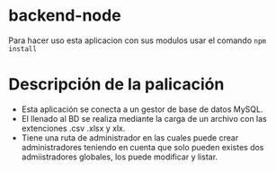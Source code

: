 # backend-node
Para hacer uso esta aplicacion con sus modulos usar el comando 
`npm install`

# Descripción de la palicación

* Esta aplicación se conecta a un gestor de base de datos MySQL.
* El llenado al BD se realiza mediante la carga de un archivo con las extenciones .csv .xlsx y xlx.
* Tiene una ruta de administrador en las cuales puede crear administradores teniendo en cuenta que solo
pueden existes dos admiistradores globales, los puede modificar y listar.   
